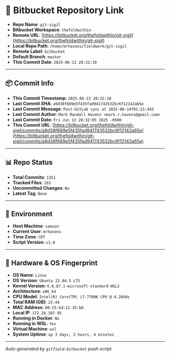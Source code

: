 # 🔗 Bitbucket Repository Link

- **Repo Name**: `git-sigil`
- **Bitbucket Workspace**: `thefoldwithin`
- **Remote URL**: [https://bitbucket.org/thefoldwithin/git-sigil](https://bitbucket.org/thefoldwithin/git-sigil)
- **Local Repo Path**: `/home/mrhavens/fieldwork/git-sigil`
- **Remote Label**: `bitbucket`
- **Default Branch**: `master`
- **This Commit Date**: `2025-06-13 20:32:10`

---

## 📦 Commit Info

- **This Commit Timestamp**: `2025-06-13 20:32:10`
- **Last Commit SHA**: `a9d38f689e5f435fad941743532bc6f12142a65e`
- **Last Commit Message**: `Post-GitLab sync at 2025-06-14T01:21:44Z`
- **Last Commit Author**: `Mark Randall Havens <mark.r.havens@gmail.com>`
- **Last Commit Date**: `Fri Jun 13 20:32:05 2025 -0500`
- **This Commit URL**: [https://bitbucket.org/thefoldwithin/git-sigil/commits/a9d38f689e5f435fad941743532bc6f12142a65e](https://bitbucket.org/thefoldwithin/git-sigil/commits/a9d38f689e5f435fad941743532bc6f12142a65e)

---

## 📊 Repo Status

- **Total Commits**: `1351`
- **Tracked Files**: `163`
- **Uncommitted Changes**: `No`
- **Latest Tag**: `None`

---

## 🧭 Environment

- **Host Machine**: `samson`
- **Current User**: `mrhavens`
- **Time Zone**: `CDT`
- **Script Version**: `v1.0`

---

## 🧬 Hardware & OS Fingerprint

- **OS Name**: `Linux`
- **OS Version**: `Ubuntu 22.04.5 LTS`
- **Kernel Version**: `6.6.87.1-microsoft-standard-WSL2`
- **Architecture**: `x86_64`
- **CPU Model**: `Intel(R) Core(TM) i7-7700K CPU @ 4.20GHz`
- **Total RAM (GB)**: `23.44`
- **MAC Address**: `00:15:5d:11:35:bd`
- **Local IP**: `172.28.107.95`
- **Running in Docker**: `No`
- **Running in WSL**: `Yes`
- **Virtual Machine**: `wsl`
- **System Uptime**: `up 3 days, 3 hours, 4 minutes`

---

_Auto-generated by `gitfield-bitbucket` push script._
